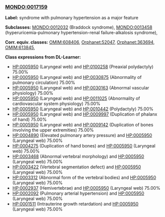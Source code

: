 
### [MONDO:0017159](http://purl.obolibrary.org/obo/MONDO_0017159)
**Label:** syndrome with pulmonary hypertension as a major feature

**Subclasses:** [MONDO:0012032](http://purl.obolibrary.org/obo/MONDO_0012032) (Braddock syndrome), [MONDO:0013458](http://purl.obolibrary.org/obo/MONDO_0013458) (hyperuricemia-pulmonary hypertension-renal failure-alkalosis syndrome), 

**Corr. equiv. classes:** [OMIM:608406](http://purl.obolibrary.org/obo/OMIM_608406), [Orphanet:52047](http://www.orpha.net/ORDO/Orphanet_52047), [Orphanet:363694](http://www.orpha.net/ORDO/Orphanet_363694), [OMIM:613845](http://purl.obolibrary.org/obo/OMIM_613845), 

**Class expressions from DL-Learner:**

- [HP:0005950](http://purl.obolibrary.org/obo/HP_0005950) (Laryngeal web) and [HP:0100258](http://purl.obolibrary.org/obo/HP_0100258) (Preaxial polydactyly) 75.00%
- [HP:0005950](http://purl.obolibrary.org/obo/HP_0005950) (Laryngeal web) and [HP:0030875](http://purl.obolibrary.org/obo/HP_0030875) (Abnormality of pulmonary circulation) 75.00%
- [HP:0005950](http://purl.obolibrary.org/obo/HP_0005950) (Laryngeal web) and [HP:0030163](http://purl.obolibrary.org/obo/HP_0030163) (Abnormal vascular physiology) 75.00%
- [HP:0005950](http://purl.obolibrary.org/obo/HP_0005950) (Laryngeal web) and [HP:0011025](http://purl.obolibrary.org/obo/HP_0011025) (Abnormality of cardiovascular system physiology) 75.00%
- [HP:0005950](http://purl.obolibrary.org/obo/HP_0005950) (Laryngeal web) and [HP:0010442](http://purl.obolibrary.org/obo/HP_0010442) (Polydactyly) 75.00%
- [HP:0005950](http://purl.obolibrary.org/obo/HP_0005950) (Laryngeal web) and [HP:0009997](http://purl.obolibrary.org/obo/HP_0009997) (Duplication of phalanx of hand) 75.00%
- [HP:0005950](http://purl.obolibrary.org/obo/HP_0005950) (Laryngeal web) and [HP:0009142](http://purl.obolibrary.org/obo/HP_0009142) (Duplication of bones involving the upper extremities) 75.00%
- [HP:0004890](http://purl.obolibrary.org/obo/HP_0004890) (Elevated pulmonary artery pressure) and [HP:0005950](http://purl.obolibrary.org/obo/HP_0005950) (Laryngeal web) 75.00%
- [HP:0004275](http://purl.obolibrary.org/obo/HP_0004275) (Duplication of hand bones) and [HP:0005950](http://purl.obolibrary.org/obo/HP_0005950) (Laryngeal web) 75.00%
- [HP:0003468](http://purl.obolibrary.org/obo/HP_0003468) (Abnormal vertebral morphology) and [HP:0005950](http://purl.obolibrary.org/obo/HP_0005950) (Laryngeal web) 75.00%
- [HP:0003422](http://purl.obolibrary.org/obo/HP_0003422) (Vertebral segmentation defect) and [HP:0005950](http://purl.obolibrary.org/obo/HP_0005950) (Laryngeal web) 75.00%
- [HP:0003312](http://purl.obolibrary.org/obo/HP_0003312) (Abnormal form of the vertebral bodies) and [HP:0005950](http://purl.obolibrary.org/obo/HP_0005950) (Laryngeal web) 75.00%
- [HP:0002937](http://purl.obolibrary.org/obo/HP_0002937) (Hemivertebrae) and [HP:0005950](http://purl.obolibrary.org/obo/HP_0005950) (Laryngeal web) 75.00%
- [HP:0002092](http://purl.obolibrary.org/obo/HP_0002092) (Pulmonary arterial hypertension) and [HP:0005950](http://purl.obolibrary.org/obo/HP_0005950) (Laryngeal web) 75.00%
- [HP:0001511](http://purl.obolibrary.org/obo/HP_0001511) (Intrauterine growth retardation) and [HP:0005950](http://purl.obolibrary.org/obo/HP_0005950) (Laryngeal web) 75.00%


